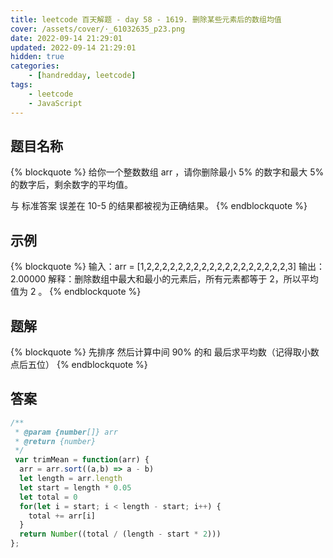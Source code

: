 ```yaml
---
title: leetcode 百天解题 - day 58 - 1619. 删除某些元素后的数组均值
cover: /assets/cover/·_61032635_p23.png
date: 2022-09-14 21:29:01
updated: 2022-09-14 21:29:01
hidden: true
categories:
    - [handredday, leetcode]
tags:
    - leetcode
    - JavaScript
---
```


## 题目名称

{% blockquote %}
给你一个整数数组 arr ，请你删除最小 5% 的数字和最大 5% 的数字后，剩余数字的平均值。

与 标准答案 误差在 10-5 的结果都被视为正确结果。
{% endblockquote %}

## 示例

{% blockquote %}
输入：arr = [1,2,2,2,2,2,2,2,2,2,2,2,2,2,2,2,2,2,2,3]
输出：2.00000
解释：删除数组中最大和最小的元素后，所有元素都等于 2，所以平均值为 2 。
{% endblockquote %}


## 题解

{% blockquote %}
先排序 然后计算中间 90% 的和
最后求平均数（记得取小数点后五位）
{% endblockquote %}

## 答案

~~~js
/**
 * @param {number[]} arr
 * @return {number}
 */
 var trimMean = function(arr) {
  arr = arr.sort((a,b) => a - b)
  let length = arr.length
  let start = length * 0.05
  let total = 0
  for(let i = start; i < length - start; i++) {
    total += arr[i]
  }
  return Number((total / (length - start * 2)))
};

~~~